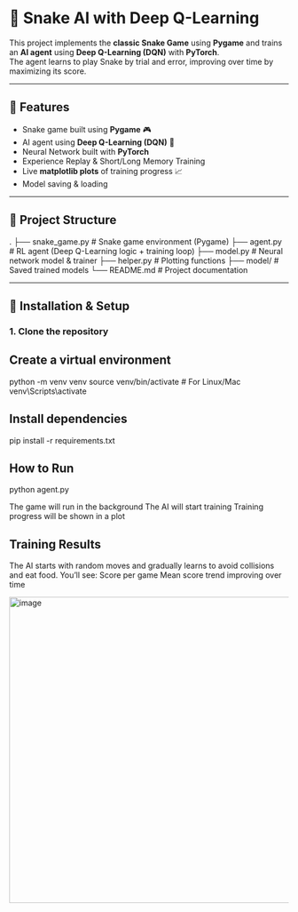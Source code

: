 # 🐍 Snake AI with Deep Q-Learning

This project implements the **classic Snake Game** using **Pygame** and trains an **AI agent** using **Deep Q-Learning (DQN)** with **PyTorch**.  
The agent learns to play Snake by trial and error, improving over time by maximizing its score.

---

## 📌 Features
- Snake game built using **Pygame** 🎮  
- AI agent using **Deep Q-Learning (DQN)** 🤖  
- Neural Network built with **PyTorch**  
- Experience Replay & Short/Long Memory Training  
- Live **matplotlib plots** of training progress 📈  
- Model saving & loading  

---

## 📂 Project Structure
.
├── snake_game.py # Snake game environment (Pygame)
├── agent.py # RL agent (Deep Q-Learning logic + training loop)
├── model.py # Neural network model & trainer
├── helper.py # Plotting functions
├── model/ # Saved trained models
└── README.md # Project documentation


---

## 🚀 Installation & Setup

### 1. Clone the repository

## Create a virtual environment

python -m venv venv
source venv/bin/activate   # For Linux/Mac
venv\Scripts\activate   

## Install dependencies

pip install -r requirements.txt

## How to Run

python agent.py

The game will run in the background
The AI will start training
Training progress will be shown in a plot

## Training Results

The AI starts with random moves and gradually learns to avoid collisions and eat food.
You’ll see:
Score per game
Mean score trend improving over time

<img width="1286" height="551" alt="image" src="https://github.com/user-attachments/assets/55141f7f-5d56-4e8e-9237-737b64edc9ad" />





